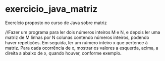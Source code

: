 # exercicio_java_matriz
Exercício proposto no curso de Java sobre matriz

//Fazer um programa para ler dois números inteiros M e N, e depois ler uma matriz de M linhas por N colunas
contendo números inteiros, podendo haver repetições.
Em seguida, ler um número inteiro x que pertence à matriz. Para cada ocorrência de x,
mostrar os valores a esquerda, acima, a direita a abaixo de x, quando houver, conforme exemplo.
